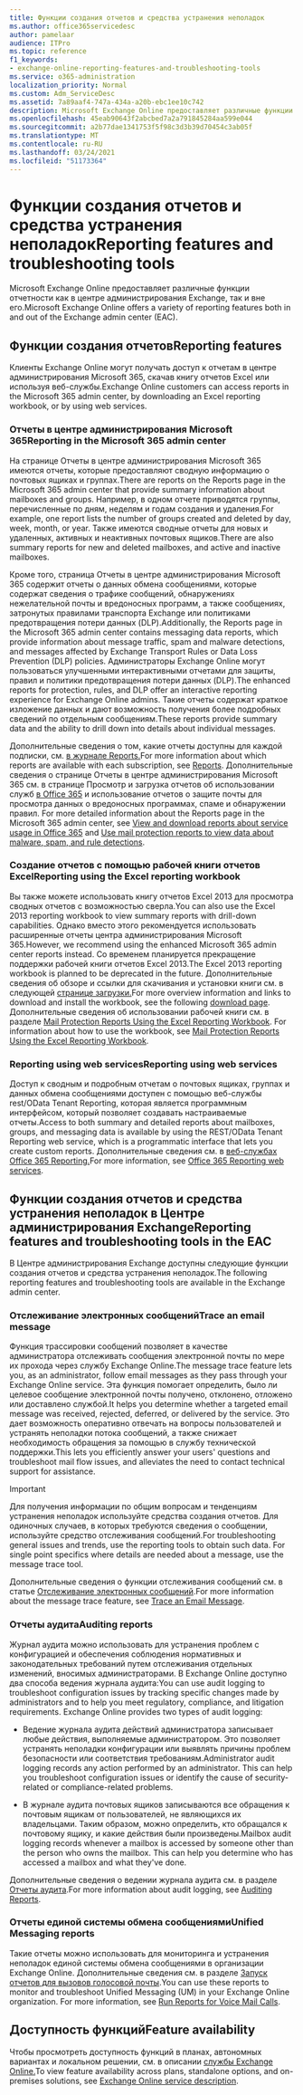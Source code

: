 ```yaml
---
title: Функции создания отчетов и средства устранения неполадок
ms.author: office365servicedesc
author: pamelaar
audience: ITPro
ms.topic: reference
f1_keywords:
- exchange-online-reporting-features-and-troubleshooting-tools
ms.service: o365-administration
localization_priority: Normal
ms.custom: Adm_ServiceDesc
ms.assetid: 7a89aaf4-747a-434a-a20b-ebc1ee10c742
description: Microsoft Exchange Online предоставляет различные функции отчетности как в центре администрирования Exchange, так и вне его.
ms.openlocfilehash: 45eab90643f2abcbed7a2a791845284aa599e044
ms.sourcegitcommit: a2b77dae1341753f5f98c3d3b39d70454c3ab05f
ms.translationtype: MT
ms.contentlocale: ru-RU
ms.lasthandoff: 03/24/2021
ms.locfileid: "51173364"
---
```

# <a name="reporting-features-and-troubleshooting-tools"></a><span data-ttu-id="ef3ec-103">Функции создания отчетов и средства устранения неполадок</span><span class="sxs-lookup"><span data-stu-id="ef3ec-103">Reporting features and troubleshooting tools</span></span>

<span data-ttu-id="ef3ec-104">Microsoft Exchange Online предоставляет различные функции отчетности как в центре администрирования Exchange, так и вне его.</span><span class="sxs-lookup"><span data-stu-id="ef3ec-104">Microsoft Exchange Online offers a variety of reporting features both in and out of the Exchange admin center (EAC).</span></span>
  
## <a name="reporting-features"></a><span data-ttu-id="ef3ec-105">Функции создания отчетов</span><span class="sxs-lookup"><span data-stu-id="ef3ec-105">Reporting features</span></span>

<span data-ttu-id="ef3ec-106">Клиенты Exchange Online могут получать доступ к отчетам в центре администрирования Microsoft 365, скачав книгу отчетов Excel или используя веб-службы.</span><span class="sxs-lookup"><span data-stu-id="ef3ec-106">Exchange Online customers can access reports in the Microsoft 365 admin center, by downloading an Excel reporting workbook, or by using web services.</span></span>
  
### <a name="reporting-in-the-microsoft-365-admin-center"></a><span data-ttu-id="ef3ec-107">Отчеты в центре администрирования Microsoft 365</span><span class="sxs-lookup"><span data-stu-id="ef3ec-107">Reporting in the Microsoft 365 admin center</span></span>

<span data-ttu-id="ef3ec-108">На странице Отчеты в центре администрирования Microsoft 365 имеются отчеты, которые предоставляют сводную информацию о почтовых ящиках и группах.</span><span class="sxs-lookup"><span data-stu-id="ef3ec-108">There are reports on the Reports page in the Microsoft 365 admin center that provide summary information about mailboxes and groups.</span></span> <span data-ttu-id="ef3ec-109">Например, в одном отчете приводятся группы, перечисленные по дням, неделям и годам создания и удаления.</span><span class="sxs-lookup"><span data-stu-id="ef3ec-109">For example, one report lists the number of groups created and deleted by day, week, month, or year.</span></span> <span data-ttu-id="ef3ec-110">Также имеются сводные отчеты для новых и удаленных, активных и неактивных почтовых ящиков.</span><span class="sxs-lookup"><span data-stu-id="ef3ec-110">There are also summary reports for new and deleted mailboxes, and active and inactive mailboxes.</span></span> 
  
<span data-ttu-id="ef3ec-111">Кроме того, страница Отчеты в центре администрирования Microsoft 365 содержит отчеты о данных обмена сообщениями, которые содержат сведения о трафике сообщений, обнаружениях нежелательной почты и вредоносных программ, а также сообщениях, затронутых правилами транспорта Exchange или политиками предотвращения потери данных (DLP).</span><span class="sxs-lookup"><span data-stu-id="ef3ec-111">Additionally, the Reports page in the Microsoft 365 admin center contains messaging data reports, which provide information about message traffic, spam and malware detections, and messages affected by Exchange Transport Rules or Data Loss Prevention (DLP) policies.</span></span> <span data-ttu-id="ef3ec-112">Администраторы Exchange Online могут пользоваться улучшенными интерактивными отчетами для защиты, правил и политики предотвращения потери данных (DLP).</span><span class="sxs-lookup"><span data-stu-id="ef3ec-112">The enhanced reports for protection, rules, and DLP offer an interactive reporting experience for Exchange Online admins.</span></span> <span data-ttu-id="ef3ec-113">Такие отчеты содержат краткое изложение данных и дают возможность получения более подробных сведений по отдельным сообщениям.</span><span class="sxs-lookup"><span data-stu-id="ef3ec-113">These reports provide summary data and the ability to drill down into details about individual messages.</span></span>
  
<span data-ttu-id="ef3ec-114">Дополнительные сведения о том, какие отчеты доступны для каждой подписки, см. [в журнале Reports.](../office-365-platform-service-description/reports.md)</span><span class="sxs-lookup"><span data-stu-id="ef3ec-114">For more information about which reports are available with each subscription, see [Reports](../office-365-platform-service-description/reports.md).</span></span> <span data-ttu-id="ef3ec-115">Дополнительные сведения о странице Отчеты в центре администрирования Microsoft 365 см. в странице Просмотр и загрузка отчетов об использовании служб [в Office 365](/microsoft-365/admin/activity-reports/activity-reports) и использование отчетов о защите почты для просмотра данных о вредоносных программах, спаме и обнаружении правил. [](/exchange/monitoring/use-mail-protection-reports)</span><span class="sxs-lookup"><span data-stu-id="ef3ec-115">For more detailed information about the Reports page in the Microsoft 365 admin center, see [View and download reports about service usage in Office 365](/microsoft-365/admin/activity-reports/activity-reports) and [Use mail protection reports to view data about malware, spam, and rule detections](/exchange/monitoring/use-mail-protection-reports).</span></span>
  
### <a name="reporting-using-the-excel-reporting-workbook"></a><span data-ttu-id="ef3ec-116">Создание отчетов с помощью рабочей книги отчетов Excel</span><span class="sxs-lookup"><span data-stu-id="ef3ec-116">Reporting using the Excel reporting workbook</span></span>

<span data-ttu-id="ef3ec-117">Вы также можете использовать книгу отчетов Excel 2013 для просмотра сводных отчетов с возможностью сверла.</span><span class="sxs-lookup"><span data-stu-id="ef3ec-117">You can also use the Excel 2013 reporting workbook to view summary reports with drill-down capabilities.</span></span> <span data-ttu-id="ef3ec-118">Однако вместо этого рекомендуется использовать расширенные отчеты центра администрирования Microsoft 365.</span><span class="sxs-lookup"><span data-stu-id="ef3ec-118">However, we recommend using the enhanced Microsoft 365 admin center reports instead.</span></span> <span data-ttu-id="ef3ec-119">Со временем планируется прекращение поддержки рабочей книги отчетов Excel 2013.</span><span class="sxs-lookup"><span data-stu-id="ef3ec-119">The Excel 2013 reporting workbook is planned to be deprecated in the future.</span></span> <span data-ttu-id="ef3ec-120">Дополнительные сведения об обзоре и ссылки для скачивания и установки книги см. в следующей [странице загрузки.](https://go.microsoft.com/fwlink/p/?LinkId=271776)</span><span class="sxs-lookup"><span data-stu-id="ef3ec-120">For more overview information and links to download and install the workbook, see the following [download page](https://go.microsoft.com/fwlink/p/?LinkId=271776).</span></span> <span data-ttu-id="ef3ec-121">Дополнительные сведения об использовании рабочей книги см. в разделе [Mail Protection Reports Using the Excel Reporting Workbook](/previous-versions/exchange-server/exchange-150/jj945734(v=exchg.150)).    </span><span class="sxs-lookup"><span data-stu-id="ef3ec-121">For information about how to use the workbook, see [Mail Protection Reports Using the Excel Reporting Workbook](/previous-versions/exchange-server/exchange-150/jj945734(v=exchg.150)).</span></span> 
  
### <a name="reporting-using-web-services"></a><span data-ttu-id="ef3ec-122">Reporting using web services</span><span class="sxs-lookup"><span data-stu-id="ef3ec-122">Reporting using web services</span></span>

<span data-ttu-id="ef3ec-123">Доступ к сводным и подробным отчетам о почтовых ящиках, группах и данных обмена сообщениями доступен с помощью веб-службы rest/OData Tenant Reporting, которая является программным интерфейсом, который позволяет создавать настраиваемые отчеты.</span><span class="sxs-lookup"><span data-stu-id="ef3ec-123">Access to both summary and detailed reports about mailboxes, groups, and messaging data is available by using the REST/OData Tenant Reporting web service, which is a programmatic interface that lets you create custom reports.</span></span> <span data-ttu-id="ef3ec-124">Дополнительные сведения см. в [веб-службах Office 365 Reporting.](/previous-versions/office/developer/o365-enterprise-developers/jj984325(v=office.15))</span><span class="sxs-lookup"><span data-stu-id="ef3ec-124">For more information, see [Office 365 Reporting web services](/previous-versions/office/developer/o365-enterprise-developers/jj984325(v=office.15)).</span></span>
  
## <a name="reporting-features-and-troubleshooting-tools-in-the-eac"></a><span data-ttu-id="ef3ec-125">Функции создания отчетов и средства устранения неполадок в Центре администрирования Exchange</span><span class="sxs-lookup"><span data-stu-id="ef3ec-125">Reporting features and troubleshooting tools in the EAC</span></span>

<span data-ttu-id="ef3ec-126">В Центре администрирования Exchange доступны следующие функции создания отчетов и средства устранения неполадок.</span><span class="sxs-lookup"><span data-stu-id="ef3ec-126">The following reporting features and troubleshooting tools are available in the Exchange admin center.</span></span>
  
### <a name="trace-an-email-message"></a><span data-ttu-id="ef3ec-127">Отслеживание электронных сообщений</span><span class="sxs-lookup"><span data-stu-id="ef3ec-127">Trace an email message</span></span>

<span data-ttu-id="ef3ec-128">Функция трассировки сообщений позволяет в качестве администратора отслеживать сообщения электронной почты по мере их прохода через службу Exchange Online.</span><span class="sxs-lookup"><span data-stu-id="ef3ec-128">The message trace feature lets you, as an administrator, follow email messages as they pass through your Exchange Online service.</span></span> <span data-ttu-id="ef3ec-129">Эта функция помогает определить, было ли целевое сообщение электронной почты получено, отклонено, отложено или доставлено службой.</span><span class="sxs-lookup"><span data-stu-id="ef3ec-129">It helps you determine whether a targeted email message was received, rejected, deferred, or delivered by the service.</span></span> <span data-ttu-id="ef3ec-130">Это дает возможность оперативно отвечать на вопросы пользователей и устранять неполадки потока сообщений, а также снижает необходимость обращения за помощью в службу технической поддержки.</span><span class="sxs-lookup"><span data-stu-id="ef3ec-130">This lets you efficiently answer your users' questions and troubleshoot mail flow issues, and alleviates the need to contact technical support for assistance.</span></span>
  
> [!IMPORTANT]
> <span data-ttu-id="ef3ec-p107">Для получения информации по общим вопросам и тенденциям устранения неполадок используйте средства создания отчетов. Для одиночных случаев, в которых требуются сведения о сообщении, используйте средство отслеживания сообщений.</span><span class="sxs-lookup"><span data-stu-id="ef3ec-p107">For troubleshooting general issues and trends, use the reporting tools to obtain such data. For single point specifics where details are needed about a message, use the message trace tool.</span></span> 
  
<span data-ttu-id="ef3ec-133">Дополнительные сведения о функции отслеживания сообщений см. в статье [Отслеживание электронных сообщений](/exchange/monitoring/trace-an-email-message/trace-an-email-message).</span><span class="sxs-lookup"><span data-stu-id="ef3ec-133">For more information about the message trace feature, see [Trace an Email Message](/exchange/monitoring/trace-an-email-message/trace-an-email-message).</span></span>
  
### <a name="auditing-reports"></a><span data-ttu-id="ef3ec-134">Отчеты аудита</span><span class="sxs-lookup"><span data-stu-id="ef3ec-134">Auditing reports</span></span>

<span data-ttu-id="ef3ec-p108">Журнал аудита можно использовать для устранения проблем с конфигурацией и обеспечения соблюдения нормативных и законодательных требований путем отслеживания отдельных изменений, вносимых администраторами. В Exchange Online доступно два способа ведения журнала аудита:</span><span class="sxs-lookup"><span data-stu-id="ef3ec-p108">You can use audit logging to troubleshoot configuration issues by tracking specific changes made by administrators and to help you meet regulatory, compliance, and litigation requirements. Exchange Online provides two types of audit logging:</span></span>
  
- <span data-ttu-id="ef3ec-p109">Ведение журнала аудита действий администратора записывает любые действия, выполняемые администратором. Это позволяет устранять неполадки конфигурации или выявлять причины проблем безопасности или соответствия требованиям.</span><span class="sxs-lookup"><span data-stu-id="ef3ec-p109">Administrator audit logging records any action performed by an administrator. This can help you troubleshoot configuration issues or identify the cause of security-related or compliance-related problems.</span></span> 
    
- <span data-ttu-id="ef3ec-p110">В журнале аудита почтовых ящиков записываются все обращения к почтовым ящикам от пользователей, не являющихся их владельцами. Таким образом, можно определить, кто обращался к почтовому ящику, и какие действия были произведены.</span><span class="sxs-lookup"><span data-stu-id="ef3ec-p110">Mailbox audit logging records whenever a mailbox is accessed by someone other than the person who owns the mailbox. This can help you determine who has accessed a mailbox and what they've done.</span></span> 
    
<span data-ttu-id="ef3ec-141">Дополнительные сведения о ведении журнала аудита см. в разделе [Отчеты аудита](/exchange/security-and-compliance/exchange-auditing-reports/exchange-auditing-reports).</span><span class="sxs-lookup"><span data-stu-id="ef3ec-141">For more information about audit logging, see [Auditing Reports](/exchange/security-and-compliance/exchange-auditing-reports/exchange-auditing-reports).</span></span>
  
### <a name="unified-messaging-reports"></a><span data-ttu-id="ef3ec-142">Отчеты единой системы обмена сообщениями</span><span class="sxs-lookup"><span data-stu-id="ef3ec-142">Unified Messaging reports</span></span>

<span data-ttu-id="ef3ec-p111">Такие отчеты можно использовать для мониторинга и устранения неполадок единой системы обмена сообщениями в организации Exchange Online. Дополнительные сведения см. в разделе [Запуск отчетов для вызовов голосовой почты](/exchange/voice-mail-unified-messaging/run-voice-mail-call-reports/run-voice-mail-call-reports).</span><span class="sxs-lookup"><span data-stu-id="ef3ec-p111">You can use these reports to monitor and troubleshoot Unified Messaging (UM) in your Exchange Online organization. For more information, see [Run Reports for Voice Mail Calls](/exchange/voice-mail-unified-messaging/run-voice-mail-call-reports/run-voice-mail-call-reports).</span></span>
  
## <a name="feature-availability"></a><span data-ttu-id="ef3ec-145">Доступность функций</span><span class="sxs-lookup"><span data-stu-id="ef3ec-145">Feature availability</span></span>

<span data-ttu-id="ef3ec-146">Чтобы просмотреть доступность функций в планах, автономных вариантах и локальном решении, см. в описании [службы Exchange Online.](exchange-online-service-description.md)</span><span class="sxs-lookup"><span data-stu-id="ef3ec-146">To view feature availability across plans, standalone options, and on-premises solutions, see [Exchange Online service description](exchange-online-service-description.md).</span></span>
